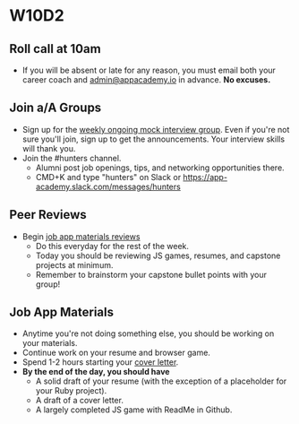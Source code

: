 # W10D2

## Roll call at 10am
* If you will be absent or late for any reason, you must email both your career coach and admin@appacademy.io in advance. **No excuses.**  

## Join a/A Groups
* Sign up for the [weekly ongoing mock interview group][pairboarding].  Even if you're not sure you'll join, sign up to get the announcements.  Your interview skills will thank you.  
* Join the #hunters channel. 
  * Alumni post job openings, tips, and networking opportunities there.
  * CMD+K and type "hunters" on Slack or https://app-academy.slack.com/messages/hunters

## Peer Reviews
* Begin [job app materials reviews][job-app-materials-reviews]
  * Do this everyday for the rest of the week. 
  * Today you should be reviewing JS games, resumes, and capstone projects at minimum. 
  * Remember to brainstorm your capstone bullet points with your group!  

## Job App Materials
* Anytime you're not doing something else, you should be working on your materials.  
* Continue work on your resume and browser game. 
* Spend 1-2 hours starting your [cover letter][cover-letter].  
* **By the end of the day, you should have**
  * A solid draft of your resume (with the exception of a placeholder for your Ruby project).
  * A draft of a cover letter.
  * A largely completed JS game with ReadMe in Github.

[pairboarding]: https://github.com/appacademy/job-search-curriculum/blob/master/ongoing-education/pairboarding-group.md

[pair-boarding-curriculum]: ../interview-prep/pairboarding/index.md#index
[job-app-materials-reviews]: ../self-presentation/job_app_materials_reviews.md
[job-app-materials-reviews]: ../self-presentation/job_app_materials_reviews.md
[cover-letter]: ../self-presentation/cover_letter.md
